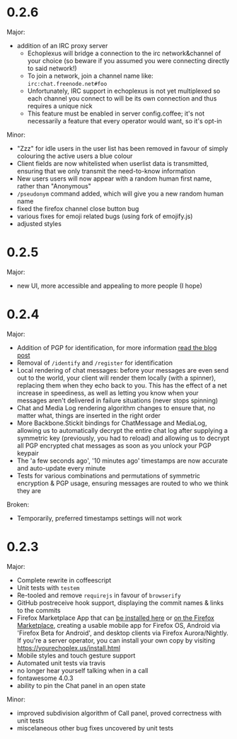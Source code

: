0.2.6
=====

Major:
- addition of an IRC proxy server
  - Echoplexus will bridge a connection to the irc network&channel of your choice (so beware if you assumed you were connecting directly to said network!)
  - To join a network, join a channel name like: `irc:chat.freenode.net#foo`
  - Unfortunately, IRC support in echoplexus is not yet multiplexed so each channel you connect to will be its own connection and thus requires a unique nick
  - This feature must be enabled in server config.coffee; it's not necessarily a feature that every operator would want, so it's opt-in

Minor:
- "Zzz" for idle users in the user list has been removed in favour of simply colouring the active users a blue colour
- Client fields are now whitelisted when userlist data is transmitted, ensuring that we only transmit the need-to-know information
- New users users will now appear with a random human first name, rather than "Anonymous"
- `/pseudonym` command added, which will give you a new random human name
- fixed the firefox channel close button bug
- various fixes for emoji related bugs (using fork of emojify.js)
- adjusted styles

0.2.5
=====

Major:
- new UI, more accessible and appealing to more people (I hope)

0.2.4
=====

Major:
- Addition of PGP for identification, for more information [read the blog post](https://blog.echoplex.us/2014/03/05/echoplexus-and-pgp/)
- Removal of `/identify` and `/register` for identification
- Local rendering of chat messages:  before your messages are even send out to the world, your client will render them locally (with a spinner), replacing them when they echo back to you.  This has the effect of a net increase in speediness, as well as letting you know when your messages aren't delivered in failure situations (never stops spinning)
- Chat and Media Log rendering algorithm changes to ensure that, no matter what, things are inserted in the right order
- More Backbone.Stickit bindings for ChatMessage and MediaLog, allowing us to automatically decrypt the entire chat log after supplying a symmetric key (previously, you had to reload) and allowing us to decrypt all PGP encrypted chat messages as soon as you unlock your PGP keypair
- The 'a few seconds ago', '10 minutes ago' timestamps are now accurate and auto-update every minute
- Tests for various combinations and permutations of symmetric encryption & PGP usage, ensuring messages are routed to who we think they are

Broken:
- Temporarily, preferred timestamps settings will not work

0.2.3
=====

Major:
- Complete rewrite in coffeescript
- Unit tests with `testem`
- Re-tooled and remove `requirejs` in favour of `browserify`
- GitHub postreceive hook support, displaying the commit names & links to the commits
- Firefox Marketplace App that can [be installed here](https://chat.echoplex.us/install.html) or [on the Firefox Marketplace](https://marketplace.firefox.com/app/echoplexus), creating a usable mobile app for Firefox OS, Android via 'Firefox Beta for Android', and desktop clients via Firefox Aurora/Nightly.  If you're a server operator, you can install your own copy by visiting https://yourechoplex.us/install.html
- Mobile styles and touch gesture support
- Automated unit tests via travis
- no longer hear yourself talking when in a call
- fontawesome 4.0.3
- ability to pin the Chat panel in an open state

Minor:
- improved subdivision algorithm of Call panel, proved correctness with unit tests
- miscelaneous other bug fixes uncovered by unit tests
